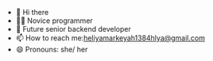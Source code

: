 - 👋 Hi there
- 👩‍💻 Novice programmer
- 🌱 Future senior backend developer
- 📫 How to reach me:heliyamarkeyah1384hlya@gmail.com 
- 😄 Pronouns: she/ her

<!---
heliya21/heliya21 is a ✨ special ✨ repository because its `README.md` (this file) appears on your GitHub profile.
You can click the Preview link to take a look at your changes.
--->
